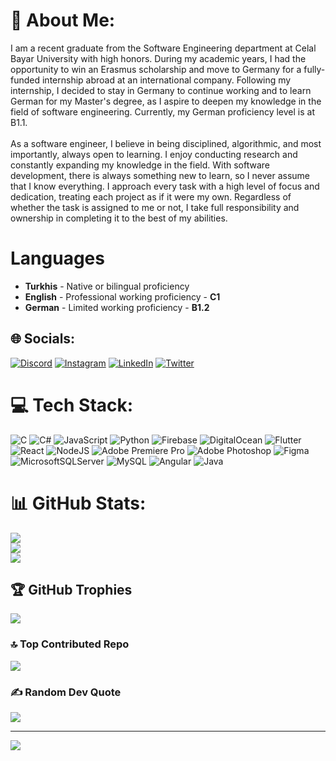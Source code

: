 # 💫 About Me:
I am a recent graduate from the Software Engineering department at Celal Bayar University with high honors. During my academic years, I had the opportunity to win an Erasmus scholarship and move to Germany for a fully-funded internship abroad at an international company. Following my internship, I decided to stay in Germany to continue working and to learn German for my Master's degree, as I aspire to deepen my knowledge in the field of software engineering. Currently, my German proficiency level is at B1.1.<br><br>As a software engineer, I believe in being disciplined, algorithmic, and most importantly, always open to learning. I enjoy conducting research and constantly expanding my knowledge in the field. With software development, there is always something new to learn, so I never assume that I know everything. I approach every task with a high level of focus and dedication, treating each project as if it were my own. Regardless of whether the task is assigned to me or not, I take full responsibility and ownership in completing it to the best of my abilities.

# Languages
* **Turkhis** - Native or bilingual proficiency
* **English** - Professional working proficiency - **C1**
* **German** - Limited working proficiency - **B1.2**

## 🌐 Socials:
[![Discord](https://img.shields.io/badge/Discord-%237289DA.svg?logo=discord&logoColor=white)](https://discord.gg/TheSophie#5344) [![Instagram](https://img.shields.io/badge/Instagram-%23E4405F.svg?logo=Instagram&logoColor=white)](https://instagram.com/hsnsofioglu) [![LinkedIn](https://img.shields.io/badge/LinkedIn-%230077B5.svg?logo=linkedin&logoColor=white)](https://linkedin.com/in/hasansofioglu) [![Twitter](https://img.shields.io/badge/Twitter-%231DA1F2.svg?logo=Twitter&logoColor=white)](https://twitter.com/TheSophieSon) 

# 💻 Tech Stack:
![C](https://img.shields.io/badge/c-%2300599C.svg?style=flat&logo=c&logoColor=white) ![C#](https://img.shields.io/badge/c%23-%23239120.svg?style=flat&logo=c-sharp&logoColor=white) ![JavaScript](https://img.shields.io/badge/javascript-%23323330.svg?style=flat&logo=javascript&logoColor=%23F7DF1E) ![Python](https://img.shields.io/badge/python-3670A0?style=flat&logo=python&logoColor=ffdd54) ![Firebase](https://img.shields.io/badge/firebase-%23039BE5.svg?style=flat&logo=firebase) ![DigitalOcean](https://img.shields.io/badge/DigitalOcean-%230167ff.svg?style=flat&logo=digitalOcean&logoColor=white) ![Flutter](https://img.shields.io/badge/Flutter-%2302569B.svg?style=flat&logo=Flutter&logoColor=white) ![React](https://img.shields.io/badge/react-%2320232a.svg?style=flat&logo=react&logoColor=%2361DAFB) ![NodeJS](https://img.shields.io/badge/node.js-6DA55F?style=flat&logo=node.js&logoColor=white) ![Adobe Premiere Pro](https://img.shields.io/badge/Adobe%20Premiere%20Pro-9999FF.svg?style=flat&logo=Adobe%20Premiere%20Pro&logoColor=white) ![Adobe Photoshop](https://img.shields.io/badge/adobephotoshop-%2331A8FF.svg?style=flat&logo=adobephotoshop&logoColor=white) 	![Figma](https://img.shields.io/badge/figma-%23F24E1E.svg?style=flat&logo=figma&logoColor=white) ![MicrosoftSQLServer](https://img.shields.io/badge/Microsoft%20SQL%20Sever-CC2927?style=flat&logo=microsoft%20sql%20server&logoColor=white) ![MySQL](https://img.shields.io/badge/mysql-%2300f.svg?style=flat&logo=mysql&logoColor=white) ![Angular](https://img.shields.io/badge/angular-%23DD0031.svg?style=flat&logo=angular&logoColor=white) ![Java](https://img.shields.io/badge/java-%23ED8B00.svg?style=flat&logo=java&logoColor=white)
# 📊 GitHub Stats:
![](https://github-readme-streak-stats.herokuapp.com/?user=HasanSofioglu&theme=dark&hide_border=false)<br/>
![](https://github-readme-stats.vercel.app/api?username=HasanSofioglu&theme=dark&hide_border=false&include_all_commits=false&count_private=false)<br/>
![](https://github-readme-stats.vercel.app/api/top-langs/?username=HasanSofioglu&theme=dark&hide_border=false&include_all_commits=false&count_private=false&layout=compact)

## 🏆 GitHub Trophies
![](https://github-profile-trophy.vercel.app/?username=HasanSofioglu&theme=darkhub&no-frame=false&no-bg=true&margin-w=4)

### 🔝 Top Contributed Repo
![](https://github-contributor-stats.vercel.app/api?username=HasanSofioglu&limit=5&theme=dark&combine_all_yearly_contributions=true)


### ✍️ Random Dev Quote
![](https://quotes-github-readme.vercel.app/api?type=horizontal&theme=radical)

---
[![](https://visitcount.itsvg.in/api?id=HasanSofioglu&icon=0&color=0)](https://visitcount.itsvg.in)

<!-- Proudly created with GPRM ( https://gprm.itsvg.in ) -->
